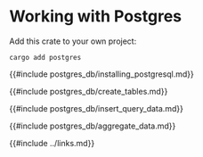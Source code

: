 # Working with Postgres

Add this crate to your own project:

```
cargo add postgres
```

{{#include postgres_db/installing_postgresql.md}}

{{#include postgres_db/create_tables.md}}

{{#include postgres_db/insert_query_data.md}}

{{#include postgres_db/aggregate_data.md}}

{{#include ../links.md}}
